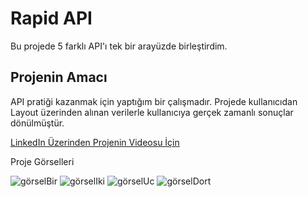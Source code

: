 # Rapid API 

Bu projede 5 farklı API'ı tek bir arayüzde birleştirdim.

## Projenin Amacı 

API pratiği kazanmak için yaptığım bir çalışmadır. Projede kullanıcıdan Layout üzerinden alınan verilerle kullanıcıya gerçek zamanlı sonuçlar dönülmüştür.

[LinkedIn Üzerinden Projenin Videosu İçin](https://www.linkedin.com/feed/update/urn:li:activity:7152448149331099648/)

Proje Görselleri

![görselBir](https://r.resimlink.com/NT1YGZm.png)
![görselIki](https://r.resimlink.com/PyEzihmL6lWR.png)
![görselUc](https://r.resimlink.com/8D5HdxBNjL3.png)
![görselDort](https://r.resimlink.com/VAaRfSnIK.png)
